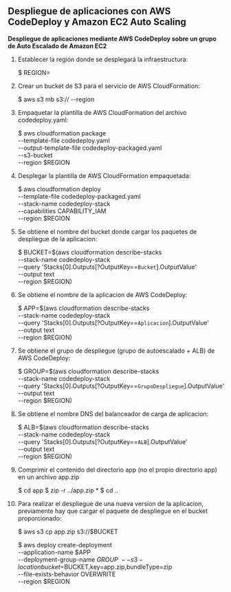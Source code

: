 ## Despliegue de aplicaciones con AWS CodeDeploy y Amazon EC2 Auto Scaling
**Despliegue de aplicaciones mediante AWS CodeDeploy sobre un grupo de Auto Escalado de Amazon EC2**


1. Establecer la región donde se desplegará la infraestructura:

	$ REGION=<region>

2. Crear un bucket de S3 para el servicio de AWS CloudFormation:

	$ aws s3 mb s3://<bucket-cf> --region

3. Empaquetar la plantilla de AWS CloudFormation del archivo codedeploy.yaml:

	$ aws cloudformation package \
    		--template-file codedeploy.yaml \
    		--output-template-file codedeploy-packaged.yaml \
    		--s3-bucket <bucket-cf> \
    		--region $REGION
	
4. Desplegar la plantilla de AWS CloudFormation empaquetada:

	$ aws cloudformation deploy \
    		--template-file codedeploy-packaged.yaml \
    		--stack-name codedeploy-stack \
    		--capabilities CAPABILITY_IAM \
    		--region $REGION

5. Se obtiene el nombre del bucket donde cargar los paquetes de despliegue de la aplicacion:

	$ BUCKET=$(aws cloudformation describe-stacks \
    		--stack-name codedeploy-stack \
    		--query 'Stacks[0].Outputs[?OutputKey==`Bucket`].OutputValue' \
    		--output text \
    		--region $REGION)
	
6. Se obtiene el nombre de la aplicacion de AWS CodeDeploy:

	$ APP=$(aws cloudformation describe-stacks \
    		--stack-name codedeploy-stack \
    		--query 'Stacks[0].Outputs[?OutputKey==`Aplicacion`].OutputValue' \
    		--output text \
    		--region $REGION)
	
7. Se obtiene el grupo de despliegue (grupo de autoescalado + ALB) de AWS CodeDeploy:

	$ GROUP=$(aws cloudformation describe-stacks \
    		--stack-name codedeploy-stack \
    		--query 'Stacks[0].Outputs[?OutputKey==`GrupoDespliegue`].OutputValue' \
    		--output text \
    		--region $REGION)

8. Se obtiene el nombre DNS del balanceador de carga de aplicacion:

	$ ALB=$(aws cloudformation describe-stacks \
    		--stack-name codedeploy-stack \
    		--query 'Stacks[0].Outputs[?OutputKey==`ALB`].OutputValue' \
    		--output text \
		--region $REGION)
	
9. Comprimir el contenido del directorio app (no el propio directorio app) en un archivo app.zip

	$ cd app
	$ zip -r ../app.zip *
	$ cd ..

10. Para realizar el despliegue de una nueva version de la aplicacion, previamente hay que cargar el paquete de despliegue en el bucket proporcionado:

	$ aws s3 cp app.zip s3://$BUCKET

	$ aws deploy create-deployment \
   		--application-name $APP \
    		--deployment-group-name $GROUP \
    		--s3-location bucket=$BUCKET,key=app.zip,bundleType=zip \
		--file-exists-behavior OVERWRITE \
    		--region $REGION
